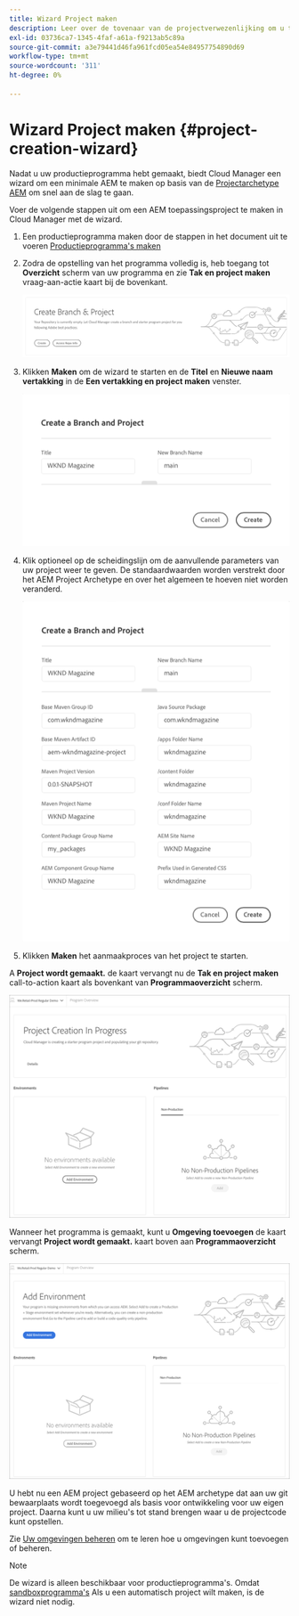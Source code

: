 ```yaml
---
title: Wizard Project maken
description: Leer over de tovenaar van de projectverwezenlijking om u te helpen snel opstelling uw project na het creëren van uw productieprogramma.
exl-id: 03736ca7-1345-4faf-a61a-f9213ab5c89a
source-git-commit: a3e79441d46fa961fcd05ea54e84957754890d69
workflow-type: tm+mt
source-wordcount: '311'
ht-degree: 0%

---
```


# Wizard Project maken {#project-creation-wizard}

Nadat u uw productieprogramma hebt gemaakt, biedt Cloud Manager een wizard om een minimale AEM te maken op basis van de [Projectarchetype AEM](https://experienceleague.adobe.com/docs/experience-manager-core-components/using/developing/archetype/overview.html) om snel aan de slag te gaan.

Voer de volgende stappen uit om een AEM toepassingsproject te maken in Cloud Manager met de wizard.

1. Een productieprogramma maken door de stappen in het document uit te voeren [Productieprogramma&#39;s maken](creating-production-programs.md)

1. Zodra de opstelling van het programma volledig is, heb toegang tot **Overzicht** scherm van uw programma en zie **Tak en project maken** vraag-aan-actie kaart bij de bovenkant.

   ![Vraag-aan-actie zorg voor de tovenaar](assets/create-wizard1.png)

1. Klikken **Maken** om de wizard te starten en de **Titel** en **Nieuwe naam vertakking** in de **Een vertakking en project maken** venster.

   ![Een vertakking en project maken](assets/create-wizard2.png)

1. Klik optioneel op de scheidingslijn om de aanvullende parameters van uw project weer te geven. De standaardwaarden worden verstrekt door het AEM Project Archetype en over het algemeen te hoeven niet worden veranderd.

   ![Aanvullende projectparameters](assets/create-wizard5.png)

1. Klikken **Maken** het aanmaakproces van het project te starten.


A **Project wordt gemaakt.** de kaart vervangt nu de **Tak en project maken** call-to-action kaart als bovenkant van **Programmaoverzicht** scherm.

![Project wordt gemaakt](assets/create-wizard3.png)

Wanneer het programma is gemaakt, kunt u **Omgeving toevoegen** de kaart vervangt **Project wordt gemaakt.** kaart boven aan **Programmaoverzicht** scherm.

![Omgeving toevoegen](assets/create-wizard4.png)

U hebt nu een AEM project gebaseerd op het AEM archetype dat aan uw git bewaarplaats wordt toegevoegd als basis voor ontwikkeling voor uw eigen project. Daarna kunt u uw milieu&#39;s tot stand brengen waar u de projectcode kunt opstellen.

Zie [Uw omgevingen beheren](/help/implementing/cloud-manager/manage-environments.md) om te leren hoe u omgevingen kunt toevoegen of beheren.

>[!NOTE]
>
>De wizard is alleen beschikbaar voor productieprogramma&#39;s. Omdat [sandboxprogramma&#39;s](introduction-sandbox-programs.md#auto-creation) Als u een automatisch project wilt maken, is de wizard niet nodig.